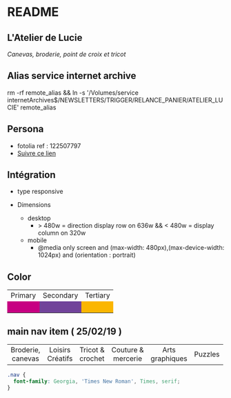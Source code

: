 # README

## L'Atelier de Lucie

*Canevas, broderie, point de croix et tricot*

## Alias service internet archive

rm -rf remote_alias && ln -s '/Volumes/service internetArchives$/NEWSLETTERS/TRIGGER/RELANCE_PANIER/ATELIER_LUCIE' remote_alias

## Persona 

- fotolia ref : 122507797
- [ Suivre ce lien ]( https://fr.fotolia.com/Search/Model/122507797?offset=200 )

## Intégration

- type responsive

- Dimensions
  - desktop
    - \> 480w = direction display row on 636w && < 480w = display column on 320w
  - mobile
    - @media only screen and (max-width: 480px),(max-device-width: 1024px) and (orientation : portrait)

## Color

<table>
	<tr>
		<td>Primary</td>
		<td>Secondary</td>
		<td>Tertiary</td>
	</tr>
	<tr>
		<td style="background-color: #C70082;" >&nbsp;</td>
		<td style="background-color: #71439A;" >&nbsp;</td>
		<td style="background-color: #FBB600;" >&nbsp;</td>
	</tr>
</table>

## main nav item ( 25/02/19 )

<table>
  <tr>
    <td style="text-align: center;">Broderie,<br />canevas </td>
    <td style="text-align: center;">Loisirs<br />Créatifs</td>
    <td style="text-align: center;">Tricot &<br />crochet</td>
    <td style="text-align: center;">Couture &<br />mercerie </td>
    <td style="text-align: center;">Arts<br />graphiques </td>
    <td style="text-align: center;">Puzzles</td>
  </tr>
</table>

```css
.nav {
  font-family: Georgia, 'Times New Roman', Times, serif;
}
```
